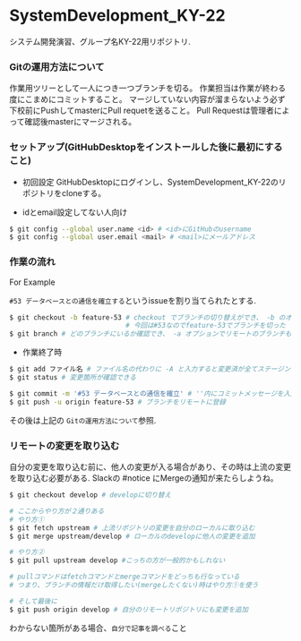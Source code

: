 # SystemDevelopment_KY-22
システム開発演習、グループ名KY-22用リポジトリ.

### Gitの運用方法について
作業用ツリーとして一人につき一つブランチを切る。
作業担当は作業が終わる度にこまめにコミットすること。
マージしていない内容が溜まらないよう必ず下校前にPushしてmasterにPull requetを送ること。
Pull Requestは管理者によって確認後masterにマージされる。

### セットアップ(GitHubDesktopをインストールした後に最初にすること)

- 初回設定
GitHubDesktopにログインし、SystemDevelopment_KY-22のリポジトリをcloneする。

- idとemail設定してない人向け

```bash
$ git config --global user.name <id> # <id>にGitHubのusername
$ git config --global user.email <mail> # <mail>にメールアドレス
```

### 作業の流れ

For Example

`#53 データベースとの通信を確立する`というissueを割り当てられたとする.

```bash
$ git checkout -b feature-53 # checkout でブランチの切り替えができ、 -b のオプションでブランチの作成も同時にできる
                             # 今回は#53なのでfeature-53でブランチを切った
$ git branch # どのブランチにいるか確認でき、 -a オプションでリモートのブランチも確認できる
```

- 作業終了時

```bash
$ git add ファイル名 # ファイル名の代わりに -A と入力すると変更済が全てステージングされる
$ git status # 変更箇所が確認できる

$ git commit -m '#53 データベースとの通信を確立' # ''内にコミットメッセージを入力
$ git push -u origin feature-53 # ブランチをリモートに登録
```

その後は上記の `Gitの運用方法について`参照.

### リモートの変更を取り込む

自分の変更を取り込む前に、他人の変更が入る場合があり、その時は上流の変更を取り込む必要がある.
Slackの #notice にMergeの通知が来たらしようね。

```bash
$ git checkout develop # developに切り替え

# ここからやり方が２通りある
# やり方①
$ git fetch upstream # 上流リポジトリの変更を自分のローカルに取り込む
$ git merge upstream/develop # ローカルのdevelopに他人の変更を追加

# やり方②
$ git pull upstream develop #こっちの方が一般的かもしれない

# pullコマンドはfetchコマンドとmergeコマンドをどっちも行なっている
# つまり、ブランチの情報だけ取得したい(mergeしたくない)時はやり方①を使う

# そして最後に
$ git push origin develop # 自分のリモートリポジトリにも変更を追加
```

わからない箇所がある場合、`自分で記事を調べる`こと
